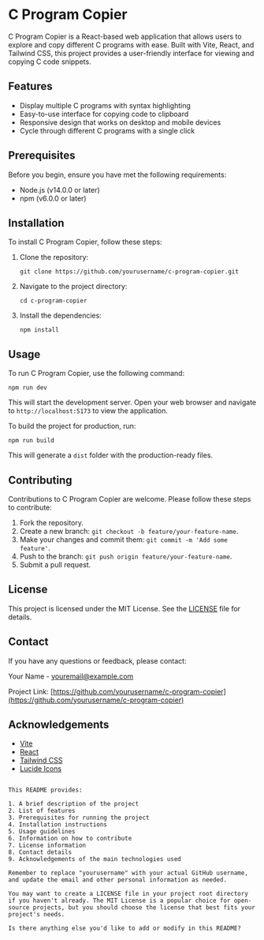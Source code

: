 # C Program Copier

C Program Copier is a React-based web application that allows users to explore and copy different C programs with ease. Built with Vite, React, and Tailwind CSS, this project provides a user-friendly interface for viewing and copying C code snippets.

## Features

- Display multiple C programs with syntax highlighting
- Easy-to-use interface for copying code to clipboard
- Responsive design that works on desktop and mobile devices
- Cycle through different C programs with a single click

## Prerequisites

Before you begin, ensure you have met the following requirements:

- Node.js (v14.0.0 or later)
- npm (v6.0.0 or later)

## Installation

To install C Program Copier, follow these steps:

1. Clone the repository:
   ```
   git clone https://github.com/yourusername/c-program-copier.git
   ```

2. Navigate to the project directory:
   ```
   cd c-program-copier
   ```

3. Install the dependencies:
   ```
   npm install
   ```

## Usage

To run C Program Copier, use the following command:

```
npm run dev
```

This will start the development server. Open your web browser and navigate to `http://localhost:5173` to view the application.

To build the project for production, run:

```
npm run build
```

This will generate a `dist` folder with the production-ready files.

## Contributing

Contributions to C Program Copier are welcome. Please follow these steps to contribute:

1. Fork the repository.
2. Create a new branch: `git checkout -b feature/your-feature-name`.
3. Make your changes and commit them: `git commit -m 'Add some feature'`.
4. Push to the branch: `git push origin feature/your-feature-name`.
5. Submit a pull request.

## License

This project is licensed under the MIT License. See the [LICENSE](LICENSE) file for details.

## Contact

If you have any questions or feedback, please contact:

Your Name - youremail@example.com

Project Link: [https://github.com/yourusername/c-program-copier](https://github.com/yourusername/c-program-copier)

## Acknowledgements

- [Vite](https://vitejs.dev/)
- [React](https://reactjs.org/)
- [Tailwind CSS](https://tailwindcss.com/)
- [Lucide Icons](https://lucide.dev/)
```

This README provides:

1. A brief description of the project
2. List of features
3. Prerequisites for running the project
4. Installation instructions
5. Usage guidelines
6. Information on how to contribute
7. License information
8. Contact details
9. Acknowledgements of the main technologies used

Remember to replace "yourusername" with your actual GitHub username, and update the email and other personal information as needed.

You may want to create a LICENSE file in your project root directory if you haven't already. The MIT License is a popular choice for open-source projects, but you should choose the license that best fits your project's needs.

Is there anything else you'd like to add or modify in this README?
